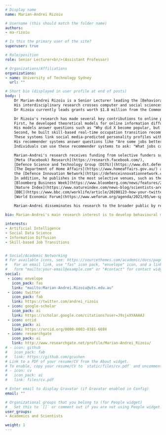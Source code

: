 ```yaml
---
# Display name
name: Marian-Andrei Rizoiu

# Username (this should match the folder name)
authors:
- ma-rizoiu

# Is this the primary user of the site?
superuser: true

# Role/position
role: Senior Lecturer<br/>(Assistant Professor)

# Organizations/Affiliations
organizations:
- name: University of Technology Sydney
  url: ""

# Short bio (displayed in user profile at end of posts)
body: |
    Dr Marian-Andrei Rizoiu is a Senior Lecturer leading the [Behavioral Data Science lab](https://www.behavioral-ds.science/) at the University of Technology Sydney. 
    His interdisciplinary research crosses computer and social sciences, blending psycholinguistics, digital communication and stochastic modelling to understand human attention dynamics in the online environment, the emergence of influence and opinion polarization.
    Dr Rizoiu currently leads grants worth $1.8 million from the Commonwealth of Australia to detect and model the spread of mis- and disinformation and its weaponized counterparts – information and influence operations.

    Dr Rizoiu's research has made several key contributions to online popularity prediction, real-time tracking and countering disinformation campaigns, and understanding shortages and mismatches in labour markets.  
    First, he developed theoretical models for online information diffusion, which can account for complex social phenomena. 
    His models answer questions such as "Why did X become popular, but not Y?" and "How can problematic content be detected based solely on how it spreads?".
    Second, he built skill-based real-time occupation transition recommender systems. 
    These systems link social media-predicted personality profiles with occupation skill requirements to construct personalized career recommendations. 
    His recommender systems answer questions like "Are some jobs better suited to one's personality?" and "Can one be happier and more engaged with a job aligned with their personality?".
    Individuals can use these recommender systems to ask: "What jobs can I readily perform based on my current skills?" and "What skills should I acquire to transition to a new job?"  

    Marian-Andrei's research receives funding from selective funders such as 
    [Meta (Facebook) Research](https://research.facebook.com/), 
    [Defence Science and Technology Group (DSTG)](https://www.dst.defence.gov.au/), 
    [The Department of Home Affairs](https://www.homeaffairs.gov.au/) and 
    the [Defence Innovation Network](https://defenceinnovationnetwork.com/). 
    In addition, he publishes in the most selective venues, such as the PNAS, PLOS ONE, PLOS Computations Biology, WWW, NeurIPS, IJCAI, and CIKM. As a result, his work has received significant media attention—including 
    [Bloomberg Business Week](https://www.bloomberg.com/news/features/2020-02-12/the-best-way-to-change-your-job-focus-on-your-personality), 
    [Nature Index](https://www.natureindex.com/news-blog/scientists-are-curious-and-idealistic-but-not-very-agreeable-compared-to-other-professions), 
    [BBC](https://www.bbc.com/worklife/article/20200123-how-your-twitter-feed-could-help-find-your-dream-job), and 
    [World Economic Forum](https://www.weforum.org/agenda/2021/05/we-spent-six-years-scouring-billions-of-links-and-found-the-web-is-both-expanding-and-shrinking/).  

    Marian-Andrei disseminates his research to the broader public by regularly contributing to [The Conversation](https://theconversation.com/profiles/marian-andrei-rizoiu-850922). In addition, he also leverages his research to real societal impact by, for example, serving as an expert for the NSW government's Defamation Law Reform or providing evidence for the Australian Federal Senate inquiry into media diversity.
  
bio: Marian-Andrei's main research interest is to develop behavioural models for human actions online, at the intersection of applied statistics, artificial intelligence and social data science, with an interdisciplinary focus on social influence and information diffusion in online communities.  

interests:
- Artificial Intelligence
- Social Data Science
- Information Diffusion
- Skill-based Job Transitions


# Social/Academic Networking
# For available icons, see: https://sourcethemes.com/academic/docs/page-builder/#icons
#   For an email link, use "fas" icon pack, "envelope" icon, and a link in the
#   form "mailto:your-email@example.com" or "#contact" for contact widget.
social:
 - icon: envelope
   icon_pack: fas
   link: "mailto:Marian-Andrei.Rizoiu@uts.edu.au"
 - icon: twitter
   icon_pack: fab
   link: https://twitter.com/andrei_rizoiu
 - icon: google-scholar
   icon_pack: ai
   link: https://scholar.google.com/citations?user=J9sjxXYAAAAJ
 - icon: orcid
   icon_pack: ai
   link: https://orcid.org/0000-0003-0381-669X
 - icon: researchgate
   icon_pack: ai
   link: http://www.researchgate.net/profile/Marian-Andrei_Rizoiu/
# - icon: github
#   icon_pack: fab
#   link: https://github.com/gcushen
# Link to a PDF of your resume/CV from the About widget.
# To enable, copy your resume/CV to `static/files/cv.pdf` and uncomment the lines below.
# - icon: cv
#   icon_pack: ai
#   link: files/cv.pdf

# Enter email to display Gravatar (if Gravatar enabled in Config)
email: ""

# Organizational groups that you belong to (for People widget)
#   Set this to `[]` or comment out if you are not using People widget.
user_groups:
- Academics and Scientists

weight: 1
---
```

